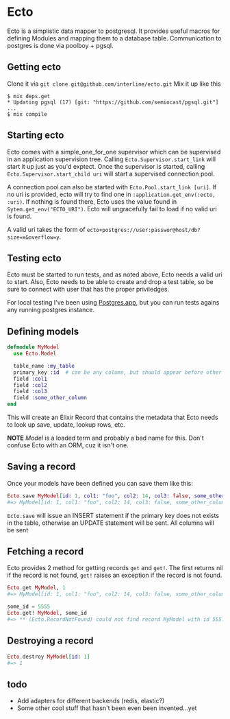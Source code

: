 # Ecto

Ecto is a simplistic data mapper to postgresql. It provides useful macros
for defining Modules and mapping them to a database table. Communication
to postgres is done via poolboy + pgsql.

## Getting ecto

Clone it via `git clone git@github.com/interline/ecto.git`
Mix it up like this
```shell
$ mix deps.get
* Updating pgsql (17) [git: "https://github.com/semiocast/pgsql.git"]
...
$ mix compile
```

## Starting ecto

Ecto comes with a simple_one_for_one supervisor which can be supervised in an
application supervision tree. Calling `Ecto.Supervisor.start_link` will start
it up just as you'd exptect. Once the supervisor is started, calling 
`Ecto.Supervisor.start_child uri` will start a supervised connection pool.

A connection pool can also be started with `Ecto.Pool.start_link [uri]`. If no
uri is provided, ecto will try to find one in
`:application.get_env(:ecto, :uri)`. If nothing is found there, Ecto
uses the value found in `Sytem.get_env("ECTO_URI")`. Ecto will ungracefully fail
to load if no valid uri is found.

A valid uri takes the form of `ecto+postgres://user:passwor@host/db?size=x&overflow=y`.

## Testing ecto

Ecto must be started to run tests, and as noted above, Ecto needs a valid uri to
start. Also, Ecto needs to be able to create and drop a test table, so be sure to
connect with user that has the proper priviledges.

For local testing I've been using [Postgres.app](http://postgresapp.com/), but
you can run tests agains any running postgres instance.

## Defining models

```elixir
defmodule MyModel
  use Ecto.Model

  table_name :my_table
  primary_key :id  # can be any column, but should appear before other fields
  field :col1
  field :col2
  field :col3
  field :some_other_column
end
```

This will create an Elixir Record that contains the metadata that Ecto needs
to look up save, update, lookup rows, etc.

**NOTE** *Model* is a loaded term and probably a bad name for this. Don't confuse Ecto with an ORM, cuz it isn't
one.

## Saving a record

Once your models have been defined you can save them like this:

```elixir
Ecto.save MyModel[id: 1, col1: "foo", col2: 14, col3: false, some_other_column: nil]
#=> MyModel[id: 1, col1: "foo", col2: 14, col3: false, some_other_column: nil]
```

`Ecto.save` will issue an INSERT statement if the primary key does not exists in the
table, otherwise an UPDATE statement will be sent. All columns will be sent

## Fetching a record

Ecto provides 2 method for getting records `get` and `get!`. The first returns
nil if the record is not found, `get!` raises an exception if the record is
not found.

```elixir
Ecto.get MyModel, 1
#=> MyModel[id: 1, col1: "foo", col2: 14, col3: false, some_other_column: nil]

some_id = 5555
Ecto.get! MyModel, some_id
#=> ** (Ecto.RecordNotFound) could not find record MyModel with id 555...
```

## Destroying a record

```elixir
Ecto.destroy MyModel[id: 1]
#=> 1
```

## todo

- Add adapters for different backends (redis, elastic?)
- Some other cool stuff that hasn't been even been invented...yet
